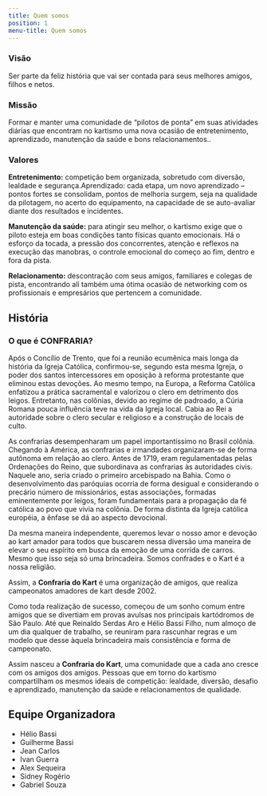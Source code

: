 ```yaml
---
title: Quem somos
position: 1
menu-title: Quem somos
---
```


### Visão

Ser parte da feliz história que vai ser contada para seus melhores amigos, filhos e netos.

### Missão

Formar e manter uma comunidade de “pilotos de ponta” em suas atividades diárias que encontram no kartismo uma nova ocasião de entretenimento, aprendizado, manutenção da saúde e bons relacionamentos..

### Valores

**Entretenimento:** competição bem organizada, sobretudo com diversão, lealdade e segurança.Aprendizado: cada etapa, um novo aprendizado – pontos fortes se consolidam, pontos de melhoria surgem, seja na qualidade da pilotagem, no acerto do equipamento, na capacidade de se auto-avaliar diante dos resultados e incidentes.

**Manutenção da saúde:** para atingir seu melhor, o kartismo exige que o piloto esteja em boas condições tanto físicas quanto emocionais. Há o esforço da tocada, a pressão dos concorrentes, atenção e reflexos na execução das manobras, o controle emocional do começo ao fim, dentro e fora da pista.

**Relacionamento:** descontração com seus amigos, familiares e colegas de pista, encontrando ali também uma ótima ocasião de networking com os profissionais e empresários que pertencem a comunidade.

## História

### O que é CONFRARIA?

Após o Concílio de Trento, que foi a reunião ecumênica mais longa da história da Igreja Católica, confirmou-se, segundo esta mesma Igreja, o poder dos santos intercessores em oposição à reforma protestante que eliminou estas devoções. Ao mesmo tempo, na Europa, a Reforma Católica enfatizou a prática sacramental e valorizou o clero em detrimento dos leigos. Entretanto, nas colônias, devido ao regime de padroado, a Cúria Romana pouca influência teve na vida da Igreja local. Cabia ao Rei a autoridade sobre o clero secular e religioso e a construção de locais de culto.

As confrarias desempenharam um papel importantíssimo no Brasil colônia. Chegando à América, as confrarias e irmandades organizaram-se de forma autônoma em relação ao clero. Antes de 1719, eram regulamentadas pelas Ordenações do Reino, que subordinava as confrarias às autoridades civis. Naquele ano, seria criado o primeiro arcebispado na Bahia. Como o desenvolvimento das paróquias ocorria de forma desigual e considerando o precário número de missionários, estas associações, formadas eminentemente por leigos, foram fundamentais para a propagação da fé católica ao povo que vivia na colônia. De forma distinta da Igreja católica européia, a ênfase se dá ao aspecto devocional.

Da mesma maneira independente, queremos levar o nosso amor e devoção ao kart amador para todos que buscarem nessa diversão uma maneira de elevar o seu espírito em busca da emoção de uma corrida de carros. Mesmo que isso seja só uma brincadeira. Somos confrades e o Kart é a nossa religião.

Assim, a **Confraria do Kart** é uma organização de amigos, que realiza campeonatos amadores de kart desde 2002.

Como toda realização de sucesso, começou de um sonho comum entre amigos que se divertiam em provas avulsas nos principais kartódromos de São Paulo. Até que Reinaldo Serdas Aro e Hélio Bassi Filho, num almoço de um dia qualquer de trabalho, se reuniram para rascunhar regras e um modelo que desse àquela brincadeira mais consistência e forma de campeonato.

Assim nasceu a **Confraria do Kart**, uma comunidade que a cada ano cresce com os amigos dos amigos. Pessoas que em torno do kartismo compartilham os mesmos ideais de competição: lealdade, diversão, desafio e aprendizado, manutenção da saúde e relacionamentos de qualidade.

## **Equipe Organizadora**

- Hélio Bassi
- Guilherme Bassi
- Jean Carlos
- Ivan Guerra
- Alex Sequeira
- Sidney Rogério
- Gabriel Souza